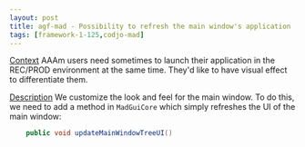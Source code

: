 ```yaml
---
layout: post
title: agf-mad - Possibility to refresh the main window's application
tags: [framework-1-125,codjo-mad]
---
```

<u>Context</u>
AAAm users need sometimes to launch their application in the REC/PROD environment at the same time. They'd like to have visual effect to differentiate them.

<u>Description</u>
We customize the look and feel for the main window. 
To do this, we need to add a method in ```MadGuiCore``` which simply refreshes the UI of the main window:
```java
    public void updateMainWindowTreeUI()
```
